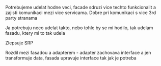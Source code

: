 Potrebujeme udelat hodne veci, facade sdruzi vice techto funkcionalit a zajisti komunikaci mezi vice servicama. Dobre pri komunikaci s vice 3rd party stranama

Ja potrebuju neco udelat takto, nebo tohle by se mi hodilo, tak udelam fasadu, ktery mi to tak udela

Zlepsuje SRP

Rozdil mezi fasadou a adapterem - adapter zachovava interface a jen transformuje data, fasada upravuje interface tak jak je potreba